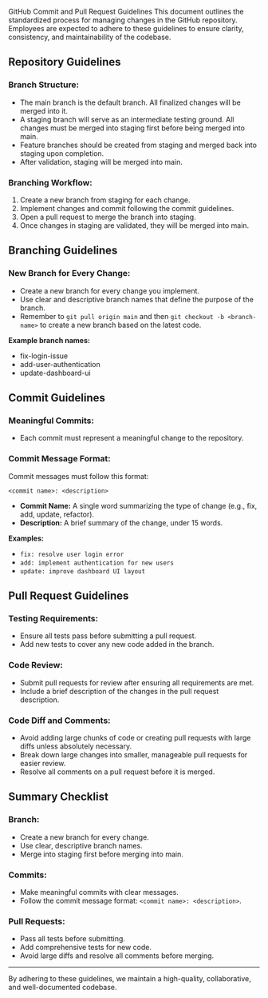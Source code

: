 GitHub Commit and Pull Request Guidelines
This document outlines the standardized process for managing changes in the GitHub repository. Employees are expected to adhere to these guidelines to ensure clarity, consistency, and maintainability of the codebase.

## Repository Guidelines
### Branch Structure:
- The main branch is the default branch. All finalized changes will be merged into it.
- A staging branch will serve as an intermediate testing ground. All changes must be merged into staging first before being merged into main.
- Feature branches should be created from staging and merged back into staging upon completion.
- After validation, staging will be merged into main.

### Branching Workflow:
1. Create a new branch from staging for each change.
2. Implement changes and commit following the commit guidelines.
3. Open a pull request to merge the branch into staging.
4. Once changes in staging are validated, they will be merged into main.

## Branching Guidelines
### New Branch for Every Change:
- Create a new branch for every change you implement.
- Use clear and descriptive branch names that define the purpose of the branch.
- Remember to `git pull origin main` and then `git checkout -b <branch-name>` to create a new branch based on the latest code.

**Example branch names:**
- fix-login-issue
- add-user-authentication
- update-dashboard-ui

## Commit Guidelines
### Meaningful Commits:
- Each commit must represent a meaningful change to the repository.

### Commit Message Format:
Commit messages must follow this format:

```
<commit name>: <description>
```

- **Commit Name:** A single word summarizing the type of change (e.g., fix, add, update, refactor).
- **Description:** A brief summary of the change, under 15 words.

**Examples:**
- `fix: resolve user login error`
- `add: implement authentication for new users`
- `update: improve dashboard UI layout`

## Pull Request Guidelines
### Testing Requirements:
- Ensure all tests pass before submitting a pull request.
- Add new tests to cover any new code added in the branch.

### Code Review:
- Submit pull requests for review after ensuring all requirements are met.
- Include a brief description of the changes in the pull request description.

### Code Diff and Comments:
- Avoid adding large chunks of code or creating pull requests with large diffs unless absolutely necessary.
- Break down large changes into smaller, manageable pull requests for easier review.
- Resolve all comments on a pull request before it is merged.

## Summary Checklist
### Branch:
- Create a new branch for every change.
- Use clear, descriptive branch names.
- Merge into staging first before merging into main.

### Commits:
- Make meaningful commits with clear messages.
- Follow the commit message format: `<commit name>: <description>`.

### Pull Requests:
- Pass all tests before submitting.
- Add comprehensive tests for new code.
- Avoid large diffs and resolve all comments before merging.

---
By adhering to these guidelines, we maintain a high-quality, collaborative, and well-documented codebase.
